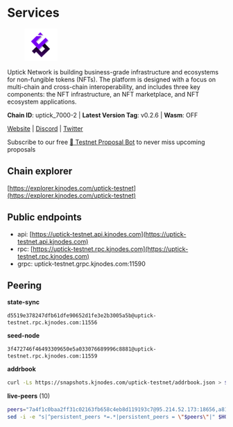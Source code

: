 # Services

<figure><img src="https://raw.githubusercontent.com/kj89/cosmos-images/main/logos/uptick.png" alt=""><figcaption></figcaption></figure>

Uptick Network is building business-grade infrastructure and  ecosystems for non-fungible tokens (NFTs). The platform is  designed with a focus on multi-chain and cross-chain interoperability,  and includes three key components: the NFT infrastructure, an NFT  marketplace, and NFT ecosystem applications.

**Chain ID**: uptick_7000-2 | **Latest Version Tag**: v0.2.6 | **Wasm**: OFF

[Website](https://uptick.network) | [Discord](https://discord.gg/UzeHS7fu5H) | [Twitter](https://twitter.com/uptickproject)



Subscribe to our free [🤖 Testnet Proposal Bot](https://t.me/kjnodes_testnet_proposal_bot) to never miss upcoming proposals


## Chain explorer
[https://explorer.kjnodes.com/uptick-testnet](https://explorer.kjnodes.com/uptick-testnet)

## Public endpoints

* api: [https://uptick-testnet.api.kjnodes.com](https://uptick-testnet.api.kjnodes.com)
* rpc: [https://uptick-testnet.rpc.kjnodes.com](https://uptick-testnet.rpc.kjnodes.com)
* grpc: uptick-testnet.grpc.kjnodes.com:11590

## Peering

**state-sync**

```text
d5519e378247dfb61dfe90652d1fe3e2b3005a5b@uptick-testnet.rpc.kjnodes.com:11556
```

**seed-node**

```text
3f472746f46493309650e5a033076689996c8881@uptick-testnet.rpc.kjnodes.com:11559
```

**addrbook**
```bash
curl -Ls https://snapshots.kjnodes.com/uptick-testnet/addrbook.json > $HOME/.uptickd/config/addrbook.json
```

**live-peers** (10)
```bash
peers="7a4f1c0baa2ff31c02163fb658c4eb8d119193c7@95.214.52.173:18656,a818920590d15226a206ec4c73b1c5c20c56a435@65.21.134.202:26666,b483acbcae7ccd1244f588144245e9d1124c3de5@88.99.56.200:26666,9b7b2fb9d1416f9feadf5a58b29de0bc150d974d@65.109.89.5:30656,e24bde7fe207160442fe6b93ee376a739def5757@51.222.248.153:26656,6a775f6034f64827a6220de07b1ad344284bbf51@194.163.155.84:46656,3edfe380f7eff0658582c158f2eecebae2e0fed7@213.239.213.179:26656,d5519e378247dfb61dfe90652d1fe3e2b3005a5b@65.109.68.190:11556,2298edffe9306e4d9370233c1d29dab567829095@144.91.78.28:26656,86f50af23369997882ca3988eabeba998b4f07cc@65.109.92.79:10656"
sed -i -e "s|^persistent_peers *=.*|persistent_peers = \"$peers\"|" $HOME/.uptickd/config/config.toml
```

